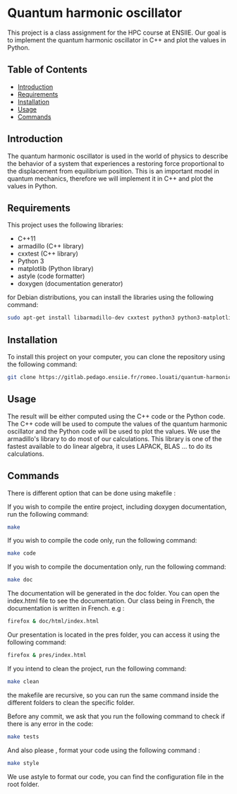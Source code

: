 # Quantum harmonic oscillator

This project is a class assignment for the HPC course at ENSIIE. Our goal is to implement the quantum harmonic oscillator in C++ and plot the values in Python.

## Table of Contents

- [Introduction](#introduction)
- [Requirements](#requirements)
- [Installation](#installation)
- [Usage](#usage)
- [Commands](#commands)

## Introduction

The quantum harmonic oscillator is used in the world of physics to describe the behavior of a system that experiences a restoring force proportional to the displacement from equilibrium position.
This is an important model in quantum mechanics, therefore we will implement it in C++ and plot the values in Python. 

## Requirements

This project uses the following libraries:
- C++11
- armadillo (C++ library)
- cxxtest (C++ library)
- Python 3
- matplotlib (Python library)
- astyle (code formatter)
- doxygen (documentation generator)

for Debian distributions, you can install the libraries using the following command:

```sh
sudo apt-get install libarmadillo-dev cxxtest python3 python3-matplotlib build-essential astyle doxygen
```

## Installation

To install this project on your computer, you can clone the repository using the following command:

```sh
git clone https://gitlab.pedago.ensiie.fr/romeo.louati/quantum-harmonic-oscillator.git 
```

## Usage

The result will be either computed using the C++ code or the Python code. The C++ code will be used to compute the values of the quantum harmonic oscillator and the Python code will be used to plot the values.
We use the armadillo's library to do most of our calculations. This library is one of the fastest available to do linear algebra, it uses LAPACK, BLAS ... to do its calculations.

## Commands

There is different option that can be done using makefile : 

If you wish to compile the entire project, including doxygen documentation, run the following command:
```sh
make 
```

If you wish to compile the code only, run the following command:

```sh
make code
```

If you wish to compile the documentation only, run the following command:
```sh
make doc
```

The documentation will be generated in the doc folder. You can open the index.html file to see the documentation. Our class being in French, the documentation is written in French. e.g : 
```sh 
firefox & doc/html/index.html
```

Our presentation is located in the pres folder, you can access it using the following command:
```sh
firefox & pres/index.html
```

If you intend to clean the project, run the following command:
```sh
make clean
```
the makefile are recursive, so you can run the same command inside the different folders to clean the specific folder.

Before any commit, we ask that you run the following command to check if there is any error in the code:
```sh
make tests
```

And also please , format your code using the following command :

```sh
make style 
```
We use astyle to format our code, you can find the configuration file in the root folder.
